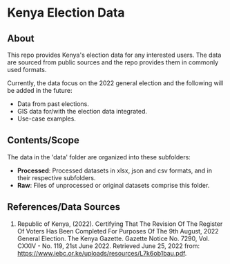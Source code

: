 # Kenya Election Data
## About
This repo provides Kenya's election data for any interested users. The data are sourced from public sources and the repo provides them in commonly used formats. 

Currently, the data focus on the 2022 general election and the following will be added in the future:

- Data from past elections.
- GIS data for/with the election data integrated.
- Use-case examples.

## Contents/Scope
The data in the 'data' folder are organized into these subfolders:

- **Processed**: Processed datasets in xlsx, json and csv formats, and in their respective subfolders. 
- **Raw**: Files of unprocessed or original datasets comprise this folder. 

## References/Data Sources
1. Republic of Kenya, (2022). Certifying That The Revision Of The Register Of Voters Has Been Completed For Purposes Of The 9th August, 2022 General Election. The Kenya Gazette. Gazette Notice No. 7290, Vol. CXXIV - No. 119, 21st June 2022. Retrieved June 25, 2022 from: https://www.iebc.or.ke/uploads/resources/L7k6ob1bau.pdf.
